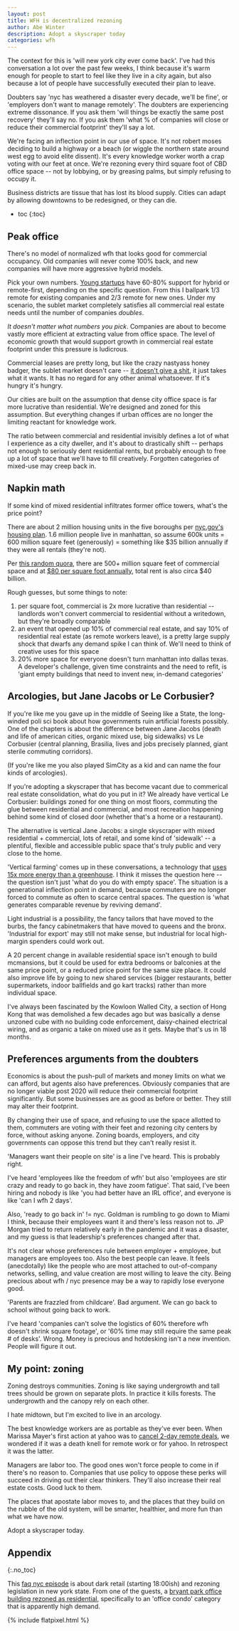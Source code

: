 ```yaml
---
layout: post
title: WFH is decentralized rezoning
author: Abe Winter
description: Adopt a skyscraper today
categories: wfh
---
```


The context for this is 'will new york city ever come back'.
I've had this conversation a lot over the past few weeks, I think because it's warm enough for people to start to feel like they live in a city again,
but also because a lot of people have successfully executed their plan to leave.

Doubters say 'nyc has weathered a disaster every decade, we'll be fine', or 'employers don't want to manage remotely'.
The doubters are experiencing extreme dissonance.
If you ask them 'will things be exactly the same post recovery' they'll say no.
If you ask them 'what % of companies will close or reduce their commercial footprint' they'll say a lot.

We're facing an inflection point in our use of space.
It's not robert moses deciding to build a highway or a beach (or wiggle the northern state around west egg to avoid elite dissent).
It's every knowledge worker worth a crap voting with our feet at once.
We're rezoning every third square foot of CBD office space -- not by lobbying, or by greasing palms, but simply refusing to occupy it.

Business districts are tissue that has lost its blood supply.
Cities can adapt by allowing downtowns to be redesigned, or they can die.

* toc
{:toc}

## Peak office

There's no model of normalized wfh that looks good for commercial occupancy.
Old companies will never come 100% back, and new companies will have more aggressive hybrid models.

Pick your own numbers.
[Young startups](https://techcrunch.com/2020/06/29/exclusive-survey-finds-startups-drifting-away-from-offices-post-covid-19/) have 60-80% support for hybrid or remote-first, depending on the specific question.
From this I ballpark 1/3 remote for existing companies and 2/3 remote for new ones.
Under my scenario, the sublet market completely satisfies all commercial real estate needs until the number of companies *doubles*.

*It doesn't matter what numbers you pick*.
Companies are about to become vastly more efficient at extracting value from office space.
The level of economic growth that would support growth in commercial real estate footprint under this pressure is ludicrous.

Commercial leases are pretty long, but like the crazy nastyass honey badger, the sublet market doesn't care -- [it doesn't give a shit](https://youtu.be/4r7wHMg5Yjg?t=31), it just takes what it wants.
It has no regard for any other animal whatsoever.
If it's hungry it's hungry.

Our cities are built on the assumption that dense city office space is far more lucrative than residential.
We're designed and zoned for this assumption.
But everything changes if urban offices are no longer the limiting reactant for knowledge work.

The ratio between commercial and residential invisibly defines a lot of what I experience as a city dweller, and it's about to drastically shift --
perhaps not enough to seriously dent residential rents, but probably enough to free up a lot of space that we'll have to fill creatively.
Forgotten categories of mixed-use may creep back in.

## Napkin math

If some kind of mixed residential infiltrates former office towers, what's the price point?

There are about 2 million housing units in the five boroughs per [nyc.gov's housing plan](http://www.nyc.gov/html/housing/assets/downloads/pdf/housing_plan.pdf).
1.6 million people live in manhattan, so assume 600k units = 600 million square feet (generously) = something like $35 billion annually if they were all rentals (they're not).

Per [this random quora](https://www.quora.com/How-much-commercial-office-space-is-there-in-NYC-specifically-the-borough-of-Manhattan), there are 500+ million square feet of commercial space and at [$80 per square foot annually](https://www.thecity.nyc/2020/10/15/21518594/new-york-city-office-space-glut-lease-9-11-record), total rent is also circa $40 billion.

Rough guesses, but some things to note:

1. per square foot, commercial is 2x more lucrative than residential -- landlords won't convert commercial to residential without a writedown, but they're broadly comparable
1. an event that opened up 10% of commercial real estate, and say 10% of residential real estate (as remote workers leave), is a pretty large supply shock that dwarfs any demand spike I can think of. We'll need to think of creative uses for this space
1. 20% more space for everyone doesn't turn manhattan into dallas texas. A developer's challenge, given time constraints and the need to refit, is 'giant empty buildings that need to invent new, in-demand categories'

## Arcologies, but Jane Jacobs or Le Corbusier?

If you're like me you gave up in the middle of Seeing like a State, the long-winded poli sci book about how governments ruin artificial forests possibly.
One of the chapters is about the difference between Jane Jacobs (death and life of american cities, organic mixed use, big sidewalks)
vs Le Corbusier (central planning, Brasilia, lives and jobs precisely planned, giant sterile commuting corridors).

(If you're like me you also played SimCity as a kid and can name the four kinds of arcologies).

If you're adopting a skyscraper that has become vacant due to commerical real estate consolidation, what do you put in it?
We already have vertical Le Corbusier:
buildings zoned for one thing on most floors, commuting the glue between residential and commercial, and most recreation happening behind some kind of closed door (whether that's a home or a restaurant).

The alternative is vertical Jane Jacobs:
a single skyscraper with mixed residential + commercial, lots of retail,
and some kind of 'sidewalk' -- a plentiful, flexible and accessible public space that's truly public and very close to the home.

'Vertical farming' comes up in these conversations, a technology that [uses 15x more energy than a greenhouse](https://theconversation.com/food-security-vertical-farming-sounds-fantastic-until-you-consider-its-energy-use-102657).
I think it misses the question here -- the question isn't just 'what do you do with empty space'.
The situation is a generational inflection point in demand, because commuters are no longer forced to commute as often to scarce central spaces.
The question is 'what generates comparable revenue by reviving demand'.

Light industrial is a possibility, the fancy tailors that have moved to the burbs, the fancy cabinetmakers that have moved to queens and the bronx.
'Industrial for export' may still not make sense, but industrial for local high-margin spenders could work out.

A 20 percent change in available residential space isn't enough to build mcmansions,
but it could be used for extra bedrooms or balconies at the same price point, or a reduced price point for the same size place.
It could also improve life by going to new shared services (bigger restaurants, better supermarkets, indoor ballfields and go kart tracks) rather than more individual space.

I've always been fascinated by the Kowloon Walled City, a section of Hong Kong that was demolished a few decades ago but was basically a dense unzoned cube with no building code enforcement, daisy-chained electrical wiring, and as organic a take on mixed use as it gets.
Maybe that's us in 18 months.

## Preferences arguments from the doubters

Economics is about the push-pull of markets and money limits on what we can afford, but agents also have preferences.
Obviously companies that are no longer viable post 2020 will reduce their commercial footprint significantly.
But some businesses are as good as before or better.
They still may alter their footprint.

By changing their use of space, and refusing to use the space allotted to them, commuters are voting with their feet and rezoning city centers by force, without asking anyone.
Zoning boards, employers, and city governments can oppose this trend but they can't really resist it.

'Managers want their people on site' is a line I've heard.
This is probably right.

I've heard 'employees like the freedom of wfh' but also 'employees are stir crazy and ready to go back in, they have zoom fatigue'.
That said, I've been hiring and nobody is like 'you had better have an IRL office', and everyone is like 'can I wfh 2 days'.

Also, 'ready to go back in' != nyc.
Goldman is rumbling to go down to Miami I think, because their employees want it and there's less reason not to.
JP Morgan tried to return relatively early in the pandemic and it was a disaster, and my guess is that leadership's preferences changed after that.

It's not clear whose preferences rule between employer + employee, but managers are employees too.
Also the best people can leave.
It feels (anecdotally) like the people who are most attached to out-of-company networks, selling, and value creation are most willing to leave the city.
Being precious about wfh / nyc presence may be a way to rapidly lose everyone good.

'Parents are frazzled from childcare'.
Bad argument. We can go back to school without going back to work.

I've heard 'companies can't solve the logistics of 60% therefore wfh doesn't shrink square footage', or '60% time may still require the same peak # of desks'.
Wrong. Money is precious and hotdesking isn't a new invention.
People will figure it out.

## My point: zoning

Zoning destroys communities.
Zoning is like saying undergrowth and tall trees should be grown on separate plots.
In practice it kills forests.
The undergrowth and the canopy rely on each other.

I hate midtown, but I'm excited to live in an arcology.

The best knowledge workers are as portable as they've ever been.
When Marissa Mayer's first action at yahoo was to [cancel 2-day remote deals](http://allthingsd.com/20130222/physically-together-heres-the-internal-yahoo-no-work-from-home-memo-which-extends-beyond-remote-workers/), we wondered if it was a death knell for remote work or for yahoo.
In retrospect it was the latter.

Managers are labor too.
The good ones won't force people to come in if there's no reason to.
Companies that use policy to oppose these perks will succeed in driving out their clear thinkers.
They'll also increase their real estate costs.
Good luck to them.

The places that apostate labor moves to, and the places that they build on the rubble of the old system,
will be smarter, healthier, and more fun than what we have now.

Adopt a skyscraper today.

## Appendix
{:.no_toc}

This [faq nyc episode](https://faq.nyc/2022/02/17/dark-store-days-the-state-of-new-york-real-estate/) is about dark retail (starting 18:00ish) and rezoning legislation in new york state. From one of the guests, a [bryant park office building rezoned as residential](https://commercialobserver.com/2022/02/with-slow-office-leasing-an-office-building-near-bryant-park-goes-condo/), specifically to an 'office condo' category that is apparently high demand.

{% include flatpixel.html %}
